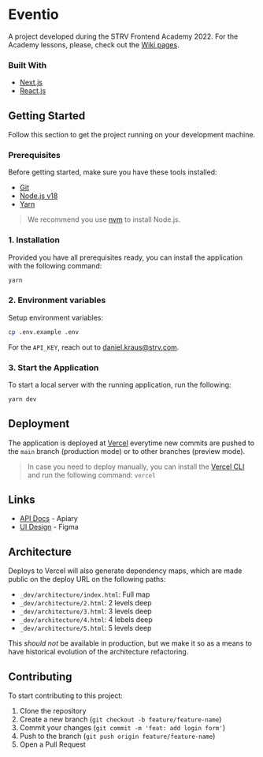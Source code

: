 # Eventio

A project developed during the STRV Frontend Academy 2022. For the Academy lessons, please, check out the [Wiki pages](https://github.com/strvcom/frontend-academy-2022/wiki).

### Built With

- [Next.js](https://nextjs.org/)
- [React.js](https://reactjs.org/)

## Getting Started

Follow this section to get the project running on your development machine.

### Prerequisites

Before getting started, make sure you have these tools installed:

- [Git](https://git-scm.com/)
- [Node.js v18](https://nodejs.org/en/)
- [Yarn](https://yarnpkg.com/)

> We recommend you use [nvm](https://github.com/nvm-sh/nvm) to install Node.js.

### 1. Installation

Provided you have all prerequisites ready, you can install the application with the following command:

```sh
yarn
```

### 2. Environment variables

Setup environment variables:

```sh
cp .env.example .env
```

For the `API_KEY`, reach out to [daniel.kraus@strv.com](mailto:daniel.kraus@strv.com?subject=FE%20Academy%3A%20I%20need%20the%20API%20Key).

### 3. Start the Application

To start a local server with the running application, run the following:

```sh
yarn dev
```

## Deployment

The application is deployed at [Vercel](https://vercel.com/) everytime new commits are pushed to the `main` branch (production mode) or to other branches (preview mode).

> In case you need to deploy manually, you can install the [Vercel CLI](https://vercel.com/cli) and run the following command: `vercel`

## Links

- [API Docs](https://strvfrontendtestproject.docs.apiary.io/) - Apiary
- [UI Design](https://www.figma.com/file/1sXplbYZYnKSb6eXaJ44pT/Eventio---Frontend-Test-Project) - Figma

## Architecture

Deploys to Vercel will also generate dependency maps, which are made public on the deploy URL on the following paths:

- `_dev/architecture/index.html`: Full map
- `_dev/architecture/2.html`: 2 levels deep
- `_dev/architecture/3.html`: 3 levels deep
- `_dev/architecture/4.html`: 4 lebels deep
- `_dev/architecture/5.html`: 5 levels deep

This *should not* be available in production, but we make it so as a means to have historical evolution of the architecture refactoring.

## Contributing

To start contributing to this project:

1. Clone the repository
2. Create a new branch (`git checkout -b feature/feature-name`)
3. Commit your changes (`git commit -m 'feat: add login form'`)
4. Push to the branch (`git push origin feature/feature-name`)
5. Open a Pull Request
